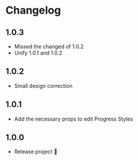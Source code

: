 # Changelog

## 1.0.3
- Missed the changed of 1.0.2
- Unify 1.0.1 and 1.0.2

## 1.0.2
- Small design correction

## 1.0.1
- Add the necessary props to edit Progress Styles

## 1.0.0
- Release project 🎉
